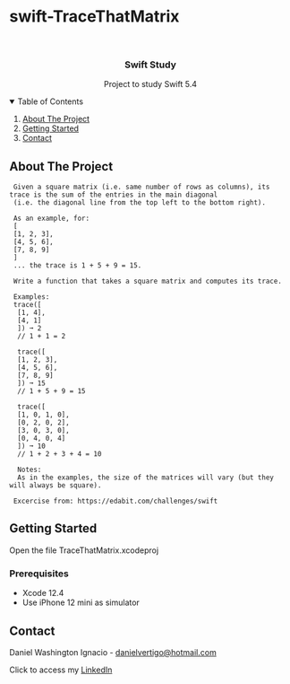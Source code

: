 # swift-TraceThatMatrix

<!-- PROJECT LOGO -->
<br />
<p align="center">

  <h3 align="center">Swift Study</h3>
  <p align="center">
    Project to study Swift 5.4
  </p>
</p>



<!-- TABLE OF CONTENTS -->
<details open="open">
  <summary>Table of Contents</summary>
  <ol>
    <li>
      <a href="#about-the-project">About The Project</a>
    </li>
    <li>
      <a href="#getting-started">Getting Started</a>
    </li>
    <li><a href="#contact">Contact</a></li>
  </ol>
</details>



<!-- ABOUT THE PROJECT -->
## About The Project
 
  
     Given a square matrix (i.e. same number of rows as columns), its trace is the sum of the entries in the main diagonal 
     (i.e. the diagonal line from the top left to the bottom right).
     
     As an example, for:
     [
     [1, 2, 3],
     [4, 5, 6],
     [7, 8, 9]
     ]
     ... the trace is 1 + 5 + 9 = 15.
     
     Write a function that takes a square matrix and computes its trace.
     
     Examples:
     trace([
      [1, 4],
      [4, 1]
      ]) ➞ 2
      // 1 + 1 = 2
      
      trace([
      [1, 2, 3],
      [4, 5, 6],
      [7, 8, 9]
      ]) ➞ 15
      // 1 + 5 + 9 = 15
      
      trace([
      [1, 0, 1, 0],
      [0, 2, 0, 2],
      [3, 0, 3, 0],
      [0, 4, 0, 4]
      ]) ➞ 10
      // 1 + 2 + 3 + 4 = 10
      
      Notes:
      As in the examples, the size of the matrices will vary (but they will always be square).

     Excercise from: https://edabit.com/challenges/swift


<!-- GETTING STARTED -->
## Getting Started

Open the file TraceThatMatrix.xcodeproj 

### Prerequisites

* Xcode 12.4
* Use iPhone 12 mini as simulator 

<!-- CONTACT -->
## Contact

Daniel Washington Ignacio - danielvertigo@hotmail.com

Click to access my [LinkedIn](https://www.linkedin.com/in/daniel-washington-ignacio-ab439b164/)
